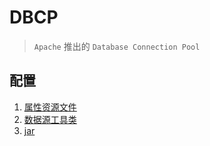 # DBCP

> `Apache` 推出的 `Database Connection Pool`

## 配置

1. [属性资源文件](src/main/resources/dbcpconfig.properties)
2. [数据源工具类](src/main/java/org/lzn/util/DBCPUtil.java)
3. [jar](pom.xml)
